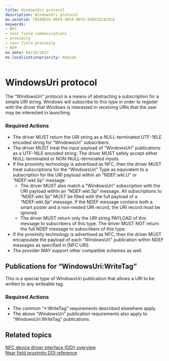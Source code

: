 ```yaml
---
title: WindowsUri protocol
description: WindowsUri protocol
ms.assetid: 79589ECE-9DF9-40C8-897D-95B432C4C9C8
keywords:
- NFC
- near field communications
- proximity
- near field proximity
- NFP
ms.date: 04/20/2017
ms.localizationpriority: medium
---
```


# WindowsUri protocol


The “WindowsUri” protocol is a means of abstracting a subscription for a simple URI string. Windows will subscribe to this type in order to register with the driver that Windows is interested in receiving URIs that the user may be interested in launching.

### Required Actions

-   The driver MUST return the URI string as a NULL-terminated UTF-16LE encoded string for “WindowsUri” subscribers.
-   The driver MUST treat the input payload of “WindowsUri” publications as a UTF-16LE encoded string. The driver MUST safely accept either NULL-terminated or NON-NULL-terminated inputs.
-   If the proximity technology is advertised as NFC, then the driver MUST treat subscriptions for the “WindowsUri” Type as equivalent to a subscription for the URI payload within an “NDEF:wkt.U” or “NDEF:wkt.Sp” message.
    -   The driver MUST also match a “WindowsUri” subscription with the URI payload within an “NDEF:wkt.Sp” message. All subscriptions to “NDEF:wkt.Sp” MUST be filled with the full payload of a “NDEF:wkt.Sp” message. If the NDEF message contains both a smart poster and a non-nested URI record, the URI record must be ignored.
    -   The driver MUST return only the URI string PAYLOAD of this message to subscribers of this type. The driver MUST NOT return the full NDEF message to subscribers of this type.
-   If the proximity technology is advertised as NFC, then the driver MUST encapsulate the payload of each “WindowsUri” publication within NDEF messages as specified in \[NFC URI\].
-   The provider MAY support other compatible schemes as well.

## Publications for “WindowsUri:WriteTag”


This is a special type of WindowsUri publication that allows a URI to be written to any writeable tag.

### Required Actions

-   The common “\*:WriteTag” requirements described elsewhere apply.
-   The above “WindowsUri” publication requirements also apply to “WindowsUri:WriteTag” publications.

 

 
## Related topics
[NFC device driver interface (DDI) overview](https://msdn.microsoft.com/library/windows/hardware/mt715815)  
[Near field proximity DDI reference](https://msdn.microsoft.com/library/windows/hardware/jj866056)  

